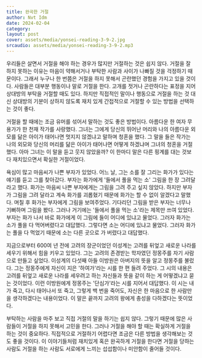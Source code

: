 ```yaml
---
title: 완곡한 거절
author: Nvt Idm
date: 2024-02-04
category:
layout: post
cover: assets/media/yonsei-reading-3-9-2.jpg
srcaudio: assets/media/yonsei-reading-3-9-2.mp3
---
```

우리들은 살면서 거절을 해야 하는 경우가 많지만 거절하는 것은 쉽지 않다. 거절을 잘 하지 못하는 이유는 마음이 약해서거나 부탁한 사람과 사이가 나빠질 것을 걱정하기 때문이다. 그래서 누구나 한 번쯤은 거절을 하지 못해서 곤란했던 경험을 가지고 있을 것이다. 사람들은 대부분 행동이나 말로 거절을 한다. 고개를 젓거나 곤란하다는 표정을 지어 상대방의 부탁을 거절할 때도 있다. 하지만 직접적인 말이나 행동으로 거절을 하는 것 대신 상대방의 기분이 상하지 않도록 재치 있게 간접적으로 거절할 수 있는 방법을 선택하는 것이 좋다.

거절을 할 때에는 조금 유머를 섞어서 말하는 것도 좋은 방법이다. 아름다운 한 여자 무용가가 한 천재 작가를 사랑했다. 그녀는 그에게 당신의 뛰어난 머리와 나의 아름다운 외모를 닮은 아이가 태어나면 멋지지 않겠냐고 말하며 청혼을 했다. 그 말을 들은 작가는 나의 외모와 당신의 머리를 닮은 아이가 태어나면 어떻게 하겠냐며 그녀의 청혼을 거절했다. 아마 그녀는 이 말을 듣고 웃지 않았을까? 이 한마디 말은 다른 핑계를 대는 것보다 재치있으면서 확실한 거절이었다.

욕심이 많고 마음씨가 나쁜 부자가 있었다. 어느 날, 그는 소를 잘 그리는 화가가 있다는 얘기를 듣고 그를 찾아갔다. 부자는 화가에게 '들에서 풀을 먹는 소' 그림을 한 장 그려달라고 했다. 화가는 마음씨 나쁜 부자에게는 그림을 그려 주고 싶지 않았다. 하지만 부자가 그림을 그려 달라고 계속 화가를 괴롭혔기 때문에 화가는 할 수 없이 알겠다고 말했다. 며칠 후 화가는 부자에게 그림을 보여주었다. 기다리던 그림을 받은 부자는 너무나 기뻐하며 그림을 봤다. 그러나 거기에는 '들에서 풀을 먹는 소'라는 제목만 쓰여 있었다. 부자는 화가 나서 바로 화가에게 이 그림에 들이 어디에 있냐고 물었다. 그러자 화가는 소가 풀을 다 먹어버렸다고 대답했다. 그렇다면 소는 어디에 있냐고 물었다. 그러자 화가는 풀을 다 먹었기 때문에 소는 다른 곳으로 가 버렸다고 대답했다.

지금으로부터 600여 년 전에 고려의 장군이었던 이성계는 고려를 뒤엎고 새로운 나라를 세우기 위해서 힘을 키우고 있었다. 그는 고려의 존경받는 학자였던 정몽주를 자기 사람으로 만들고 싶었다. 이성계의 다섯째 아들 이방원은 아버지의 뜻을 알고 정몽주를 불렀다. 그는 정몽주에게 자신이 지은 '하여가'라는 시를 한 편 들려 주었다. 그 시의 내용은 고려를 뒤엎고 새로운 나라를 세우려고 하는 자신들과 뜻을 같이 하는 게 어떻겠냐고 묻는 것이었다. 이런 이방원에게 정몽주는 '단심가'라는 시를 지어서 대답했다. 이 시는 내가 죽고, 다시 태어나서 또 죽고, 그렇게 백 번을 죽어도, 자신은 한 마음으로 한 사람만을 생각하겠다는 내용이었다. 이 말은 끝까지 고려의 왕에게 충성을 다하겠다는 뜻이었다.

부탁하는 사람을 마주 보고 직접 거절의 말을 하기는 쉽지 않다. 그렇기 때문에 많은 사람들이 거절을 하지 못해서 고민을 한다. 그러나 거절을 해야
할 때는 확실하게 거절을 하는 것이 중요하다. 직접적으로 거절하기 어렵다면 조금은 다른 방법을 생각해보는 것도 좋을 것이다. 이 이야기들처럼 재치있게 혹은 완곡하게 거절을 한다면 거절을 당하는 사람도 거절을 하는 사람도 서로에게 느끼는 섭섭함이나 미안함이 줄어들 것이다.
